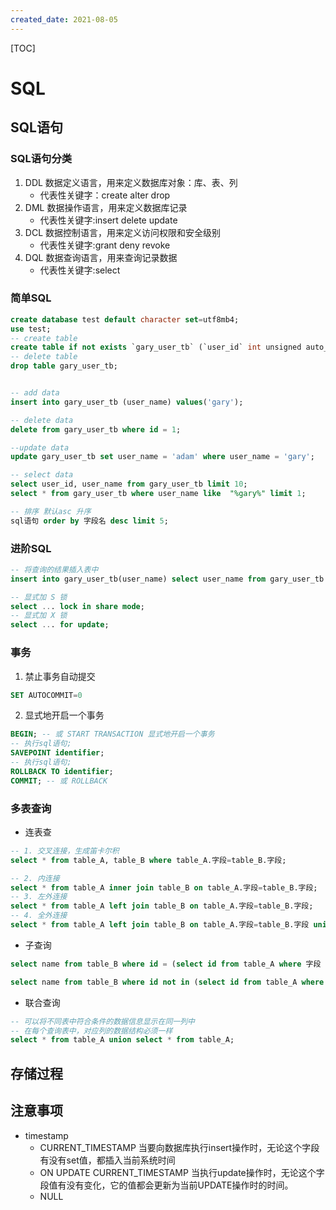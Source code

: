 ```yaml
---
created_date: 2021-08-05
---
```


[TOC]

# SQL

## SQL语句

### SQL语句分类

1. DDL 数据定义语言，用来定义数据库对象：库、表、列
   - 代表性关键字：create alter drop
2. DML 数据操作语言，用来定义数据库记录
   - 代表性关键字:insert delete update
3. DCL 数据控制语言，用来定义访问权限和安全级别
   - 代表性关键字:grant deny revoke
4. DQL 数据查询语言，用来查询记录数据
   - 代表性关键字:select

### 简单SQL

```sql
create database test default character set=utf8mb4;
use test;
-- create table
create table if not exists `gary_user_tb` (`user_id` int unsigned auto_increment , `user_name` varchar(40) not null, primary key ( `user_id` )) comment '表的注释' engine=InnoDB default charset=utf8;
-- delete table
drop table gary_user_tb;


-- add data
insert into gary_user_tb (user_name) values('gary');

-- delete data
delete from gary_user_tb where id = 1;

--update data
update gary_user_tb set user_name = 'adam' where user_name = 'gary';

-- select data
select user_id, user_name from gary_user_tb limit 10;
select * from gary_user_tb where user_name like  "%gary%" limit 1;

-- 排序 默认asc 升序
sql语句 order by 字段名 desc limit 5;
```

### 进阶SQL

```sql
-- 将查询的结果插入表中
insert into gary_user_tb(user_name) select user_name from gary_user_tb where user_id=1;

-- 显式加 S 锁
select ... lock in share mode;
-- 显式加 X 锁 
select ... for update;
```

### 事务

1. 禁止事务自动提交

```sql
SET AUTOCOMMIT=0 
```

2. 显式地开启一个事务

```sql
BEGIN; -- 或 START TRANSACTION 显式地开启一个事务
-- 执行sql语句;
SAVEPOINT identifier;
-- 执行sql语句;
ROLLBACK TO identifier;
COMMIT; -- 或 ROLLBACK
```

### 多表查询

- 连表查

```sql
-- 1. 交叉连接，生成笛卡尔积 
select * from table_A, table_B where table_A.字段=table_B.字段;

-- 2. 内连接 
select * from table_A inner join table_B on table_A.字段=table_B.字段;
-- 3. 左外连接 
select * from table_A left join table_B on table_A.字段=table_B.字段;
-- 4. 全外连接 
select * from table_A left join table_B on table_A.字段=table_B.字段 union select * from table_A right join table_B on table_A.字段=table_B.字段;
```

- 子查询

```sql
select name from table_B where id = (select id from table_A where 字段 = '');

select name from table_B where id not in (select id from table_A where 字段 = '' or 字段 = '');
```

- 联合查询

```sql
-- 可以将不同表中符合条件的数据信息显示在同一列中
-- 在每个查询表中，对应列的数据结构必须一样
select * from table_A union select * from table_A;
```

## 存储过程

## 注意事项

- timestamp
  - CURRENT_TIMESTAMP 当要向数据库执行insert操作时，无论这个字段有没有set值，都插入当前系统时间
  - ON UPDATE CURRENT_TIMESTAMP 当执行update操作时，无论这个字段值有没有变化，它的值都会更新为当前UPDATE操作时的时间。
  - NULL
